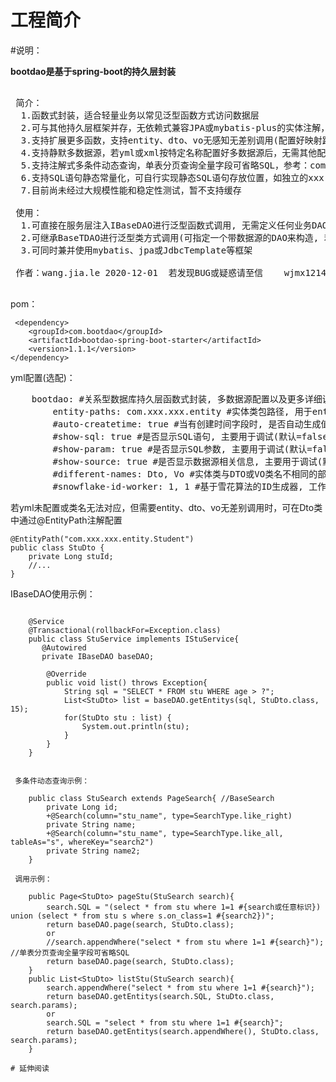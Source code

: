 # 工程简介
#说明：


 <b>bootdao是基于spring-boot的持久层封装</b>

<pre>

 简介：
  1.函数式封装，适合轻量业务以常见泛型函数方式访问数据层
  2.可与其他持久层框架并存，无依赖式兼容JPA或mybatis-plus的实体注解，也可使用EntityTable注解，仅依赖spring-boot基础包
  3.支持扩展更多函数，支持entity、dto、vo无感知无差别调用(配置好映射路径即可)
  4.支持静默多数据源，若yml或xml按特定名称配置好多数据源后，无需其他配置即可使用多数据源
  5.支持注解式多条件动态查询，单表分页查询全量字段可省略SQL，参考：com.boot.dao.api.Search
  6.支持SQL语句静态常量化，可自行实现静态SQL语句存放位置，如独立的xxx.dao文件，或可在Service层实现一个接口，用来配置SQL常量
  7.目前尚未经过大规模性能和稳定性测试，暂不支持缓存

 使用：
  1.可直接在服务层注入IBaseDAO进行泛型函数式调用, 无需定义任何业务DAO
  2.可继承BaseTDAO<Entity>进行泛型类方式调用(可指定一个带数据源的DAO来构造, 若未指定则默认为BaseDAO)
  3.可同时兼并使用mybatis、jpa或JdbcTemplate等框架

 作者：wang.jia.le	2020-12-01	若发现BUG或疑惑请至信	wjmx1214@sina.com

</pre>

 pom：
 
	 <dependency>
        <groupId>com.bootdao</groupId>
        <artifactId>bootdao-spring-boot-starter</artifactId>
        <version>1.1.1</version>
    </dependency>

 yml配置(选配)：
<pre>
	bootdao: #关系型数据库持久层函数式封装, 多数据源配置以及更多详细说明请参考IBaseReadme.class
	    entity-paths: com.xxx.xxx.entity #实体类包路径, 用于entity、dto、vo无差别调用(可指定多个包路径用逗号分隔; 也可不配置, 由@EntityPath注解到Dto上)
	    #auto-createtime: true #当有创建时间字段时, 是否自动生成值(默认false)(根据名称createTime或createDate推理)(mysql5.x无法同时创建时间和更新时间自动配置, mysql8.x无问题)
	    #show-sql: true #是否显示SQL语句, 主要用于调试(默认=false)
	    #show-param: true #是否显示SQL参数, 主要用于调试(默认=false)
	    #show-source: true #是否显示数据源相关信息, 主要用于调试(默认=false)
	    #different-names: Dto, Vo #实体类与DTO或VO类名不相同的部分, 用于entity、dto、vo无差别调用, 可直接将其作为参数类型(可指定多个名称, 默认Dto,Vo)
	    #snowflake-id-worker: 1, 1 #基于雪花算法的ID生成器, 工作ID (0~31) / 数据中心ID (0~31) (目前自动生成情况下, 仅用于clickhouse库表主键)(默认1, 1)
</pre>

 若yml未配置或类名无法对应，但需要entity、dto、vo无差别调用时，可在Dto类中通过@EntityPath注解配置
 
	@EntityPath("com.xxx.xxx.entity.Student")
	public class StuDto {
		private Long stuId;
		//...
	}

 IBaseDAO使用示例：
```

	@Service
	@Transactional(rollbackFor=Exception.class)
	public class StuService implements IStuService{
	   @Autowired
	   private IBaseDAO baseDAO;
	   
		@Override
		public void list() throws Exception{
			String sql = "SELECT * FROM stu WHERE age > ?";
			List<StuDto> list = baseDAO.getEntitys(sql, StuDto.class, 15);
	        for(StuDto stu : list) {
	            System.out.println(stu);
	        }
		}
	}
	

 多条件动态查询示例：

	public class StuSearch extends PageSearch{ //BaseSearch
		private Long id;
		+@Search(column="stu_name", type=SearchType.like_right)
		private String name;
		+@Search(column="stu_name", type=SearchType.like_all, tableAs="s", whereKey="search2")
		private String name2;
	}

 调用示例：

	public Page<StuDto> pageStu(StuSearch search){
		search.SQL = "(select * from stu where 1=1 #{search或任意标识}) union (select * from stu s where s.on_class=1 #{search2})";
		return baseDAO.page(search, StuDto.class);
		or
		//search.appendWhere("select * from stu where 1=1 #{search}"); //单表分页查询全量字段可省略SQL
		return baseDAO.page(search, StuDto.class);
	}
	public List<StuDto> listStu(StuSearch search){
		search.appendWhere("select * from stu where 1=1 #{search}");
		return baseDAO.getEntitys(search.SQL, StuDto.class, search.params);
		or
		search.SQL = "select * from stu where 1=1 #{search}";
		return baseDAO.getEntitys(search.appendWhere(), StuDto.class, search.params);
	}

# 延伸阅读
